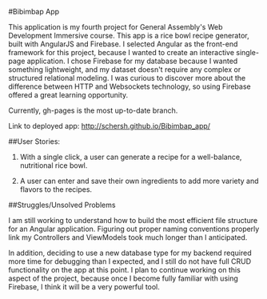 #Bibimbap App

This application is my fourth project for General Assembly's Web Development Immersive course. This app is a rice bowl recipe generator, built with AngularJS and Firebase. I selected Angular as the front-end framework for this project, because I wanted to create an interactive single-page application. I chose Firebase for my database because I wanted something lightweight, and my dataset doesn't require any complex or structured relational modeling. I was curious to discover more about the difference between HTTP and Websockets technology, so using Firebase offered a great learning opportunity.

Currently, gh-pages is the most up-to-date branch. 

Link to deployed app: http://schersh.github.io/Bibimbap_app/

##User Stories:


1. With a single click, a user can generate a recipe for a well-balance, nutritional rice bowl.

2. A user can enter and save their own ingredients to add more variety and flavors to the recipes.


##Struggles/Unsolved Problems

I am still working to understand how to build the most efficient file structure for an Angular application. Figuring out proper naming conventions properly link my Controllers and ViewModels took much longer than I anticipated.

In addition, deciding to use a new database type for my backend required more time for debugging than I expected, and I still do not have full CRUD functionality on the app at this point. I plan to continue working on this aspect of the project, because once I become fully familiar with using Firebase, I think it will be a very powerful tool.


